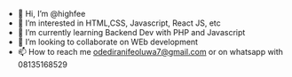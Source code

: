 - 👋 Hi, I’m @highfee
- 👀 I’m interested in HTML,CSS, Javascript, React JS, etc
- 🌱 I’m currently learning Backend Dev with PHP and Javascript
- 💞️ I’m looking to collaborate on WEb development
- 📫 How to reach me odediranifeoluwa7@gmail.com or on whatsapp with 08135168529

<!---
highfee/highfee is a ✨ special ✨ repository because its `README.md` (this file) appears on your GitHub profile.
You can click the Preview link to take a look at your changes.
--->
